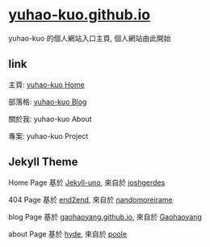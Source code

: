 # [yuhao-kuo.github.io](https://yuhao-kuo.github.io)
yuhao-kuo 的個人網站入口主頁, 個人網站由此開始

## link ##
主頁: [yuhao-kuo Home](https://yuhao-kuo.github.io)

部落格: [yuhao-kuo Blog](https://yuhao-kuo.github.io/blog)

關於我: yuhao-kuo About

專案: yuhao-kuo Project

## Jekyll Theme ##
Home Page 基於 [Jekyll-uno](https://github.com/joshgerdes/jekyll-uno), 來自於 [joshgerdes](https://github.com/joshgerdes)

404  Page 基於 [end2end](https://github.com/nandomoreirame/end2end), 來自於 [nandomoreirame](https://github.com/nandomoreirame)

blog Page 基於 [gaohaoyang.github.io](https://github.com/Gaohaoyang/gaohaoyang.github.io), 來自於 [Gaohaoyang](https://github.com/Gaohaoyang)

about Page 基於 [hyde](https://github.com/poole/hyde), 來自於 [poole](https://github.com/poole)
